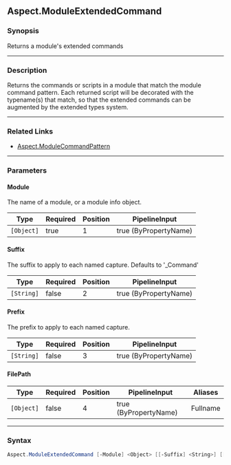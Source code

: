 Aspect.ModuleExtendedCommand
----------------------------




### Synopsis
Returns a module's extended commands



---


### Description

Returns the commands or scripts in a module that match the module command pattern.
Each returned script will be decorated with the typename(s) that match,
so that the extended commands can be augmented by the extended types system.



---


### Related Links
* [Aspect.ModuleCommandPattern](Aspect.ModuleCommandPattern.md)





---


### Parameters
#### **Module**

The name of a module, or a module info object.






|Type      |Required|Position|PipelineInput        |
|----------|--------|--------|---------------------|
|`[Object]`|true    |1       |true (ByPropertyName)|



#### **Suffix**

The suffix to apply to each named capture.
Defaults to '_Command'






|Type      |Required|Position|PipelineInput        |
|----------|--------|--------|---------------------|
|`[String]`|false   |2       |true (ByPropertyName)|



#### **Prefix**

The prefix to apply to each named capture.






|Type      |Required|Position|PipelineInput        |
|----------|--------|--------|---------------------|
|`[String]`|false   |3       |true (ByPropertyName)|



#### **FilePath**




|Type      |Required|Position|PipelineInput        |Aliases |
|----------|--------|--------|---------------------|--------|
|`[Object]`|false   |4       |true (ByPropertyName)|Fullname|





---


### Syntax
```PowerShell
Aspect.ModuleExtendedCommand [-Module] <Object> [[-Suffix] <String>] [[-Prefix] <String>] [[-FilePath] <Object>] [<CommonParameters>]
```
